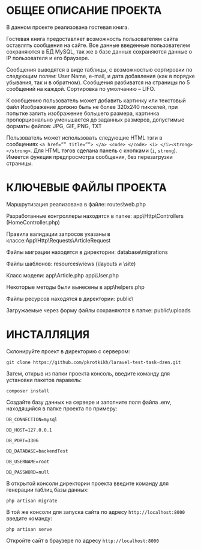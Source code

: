 # ОБЩЕЕ ОПИСАНИЕ ПРОЕКТА

В данном проекте реализована гостевая книга.

Гостевая книга предоставляет возможность пользователям сайта оставлять сообщения на
сайте. Все данные введенные пользователем сохраняются в БД MySQL, так же в базе
данных сохраняются данные о IP пользователя и его браузере.

Сообщения выводятся в виде таблицы, с возможностью сортировки по
следующим полям: User Name, e-mail, и дата добавления (как в порядке убывания, так и в
обратном). Сообщения разбиватся на страницы по 5 сообщений на каждой.
Сортировка по умолчанию – LIFO.

К сообщению пользователь может добавить картинку или текстовый файл
Изображение должно быть не более 320х240 пикселей, при попытке залить изображение
большего размера, картинка пропорционально уменьшается до заданных
размеров, допустимые форматы файлов: JPG, GIF, PNG, TXT

Пользователь может использовать следующие HTML тэги в сообщениях `<a href=”” title=””> </a> <code> </code>
<i> </i><strong> </strong>`. Для HTML тэгов сделана панель с кнопками (`i`, `strong`).
Имеется функция предпросмотра сообщения, без перезагрузки страницы.

# КЛЮЧЕВЫЕ ФАЙЛЫ ПРОЕКТА

Маршрутизация реализована в файле: routes\web.php

Разработанные контроллеры находятся в папке: app\Http\Controllers
(HomeController.php)

Правила валидации запросов указаны в классе:App\Http\Requests\ArticleRequest

Файлы миграции находятся в директории: database\migrations

Файлы шаблонов: resources\views
(\layouts и \site)

Класс модели:
app\Article.php
app\User.php

Некоторые методы были вынесены в app\helpers.php 

Файлы ресурсов находятся в директории: public\

Загружаемые через форму файлы сохраняются в папке: public\uploads

# ИНСТАЛЛЯЦИЯ

Склонируйте проект в директорию с сервером:

`git clone https://github.com/pkrotkikh/laravel-test-task-dzen.git`

Затем, открыв из папки проекта консоль, введите команду для установки пакетов ларавель:

`composer install`

Создайте базу данных на сервере и заполните поля файла .env, находящийся в папке проекта по примеру:

`DB_CONNECTION=mysql`

`DB_HOST=127.0.0.1`

`DB_PORT=3306`

`DB_DATABASE=backendTest`

`DB_USERNAME=root`

`DB_PASSWORD=null`

В открытой консоли директории проекта введите команду для генерации таблиц базы данных:

`php artisan migrate`

В той же консоли для запуска сайта по адресу `http://localhost:8000` введите команду:

`php artisan serve`

Откройте сайт в браузере по адресу  `http://localhost:8000`